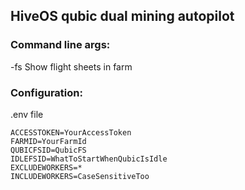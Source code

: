 ## HiveOS qubic dual mining autopilot

### Command line args:

-fs Show flight sheets in farm

### Configuration:

.env file

    ACCESSTOKEN=YourAccessToken
    FARMID=YourFarmId
    QUBICFSID=QubicFS
    IDLEFSID=WhatToStartWhenQubicIsIdle
    EXCLUDEWORKERS=*
    INCLUDEWORKERS=CaseSensitiveToo
